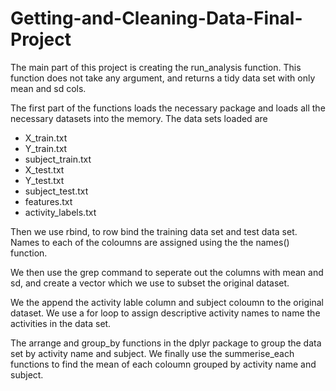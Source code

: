 # Getting-and-Cleaning-Data-Final-Project

The main part of this project is creating the run_analysis function.
This function does not take any argument, and returns a tidy data set with only mean and sd cols.

The first part of the functions loads the necessary package and loads all the necessary datasets into the memory.
The data sets loaded are
  * X_train.txt
  * Y_train.txt
  * subject_train.txt
  * X_test.txt
  * Y_test.txt
  * subject_test.txt
  * features.txt
  * activity_labels.txt
  
Then we use rbind, to row bind the training data set and test data set.
Names to each of the coloumns are assigned using the the names() function.

We then use the grep command to seperate out the columns with mean and sd,
and create a vector which we use to subset the original dataset.

We the append the activity lable column and subject coloumn to the original dataset.
We use a for loop to assign descriptive activity names to name the activities in the data set.

The arrange and group_by functions in the dplyr package to group the data set by activity name and subject.
We finally use the summerise_each functions to find the mean of each coloumn grouped by activity name and subject.
